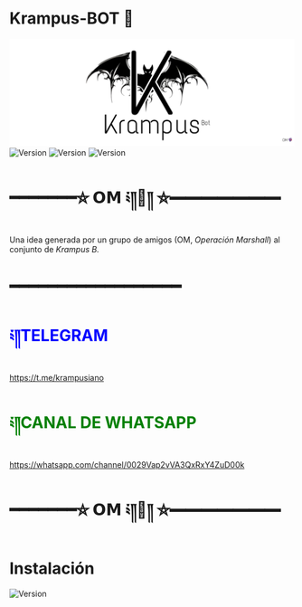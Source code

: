 # Krampus-BOT 👻
![KrampusBotKram](./assets/images/krampusbotprincipal.jpg)
 <img alt="Version" src="https://img.shields.io/badge/Version-1.1.0-purple">
  <img alt="Version" src="https://img.shields.io/badge/by-Krampus-purple">
  <img alt="Version" src="https://img.shields.io/badge/OM-OperacionMarshall-red">
  
# ━━━━━━━⛥ 𝗢𝗠 ༴༎👻༎ ⛦━━━━━━━
Una idea generada por un grupo de amigos (OM, *Operación Marshall*) al conjunto de *Krampus B.*
# ━━━━━━━━━━━━━━━━━━
# <span style="color:blue">༴༎TELEGRAM</span>
https://t.me/krampusiano
# <span style="color:green">༴༎CANAL DE WHATSAPP</span>
https://whatsapp.com/channel/0029Vap2vVA3QxRxY4ZuD00k
# ━━━━━━━⛥ 𝗢𝗠 ༴༎👻༎ ⛦━━━━━━━
# Instalación
<img alt="Version" src="https://img.shields.io/badge/en-android-green">
